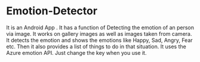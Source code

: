 # Emotion-Detector
It is an Android App . It has a function of Detecting the emotion of an person via image. It works on gallery images as well as images taken from camera. It detects the emotion and shows the emotions like Happy, Sad, Angry, Fear etc. Then it also provides a list of things to do in that situation. It uses the Azure emotion API. Just change the key when you use it. 
